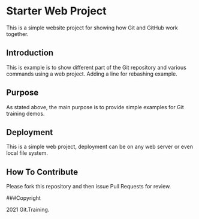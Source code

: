 # Starter Web Project

This is a simple website project for showing how Git and GitHub work together.

## Introduction

This is example is to show different part of the Git repository
and various commands using a web project. Adding a line for rebashing example.

## Purpose

As stated above, the main purpose is to provide
simple examples for Git training demos.

## Deployment

This is a simple web project, deployment can be
on any web server or even local file system.

## How To Contribute

Please fork this repository and then issue Pull Requests for
review.

###Copyright

2021 Git.Training.